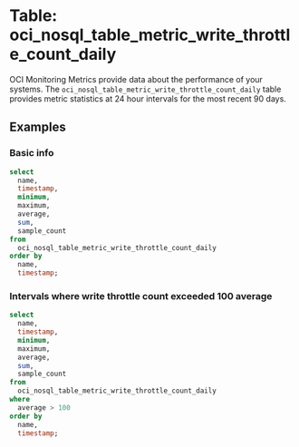 # Table: oci_nosql_table_metric_write_throttle_count_daily

OCI Monitoring Metrics provide data about the performance of your systems. The `oci_nosql_table_metric_write_throttle_count_daily` table provides metric statistics at 24 hour intervals for the most recent 90 days.

## Examples

### Basic info

```sql
select
  name,
  timestamp,
  minimum,
  maximum,
  average,
  sum,
  sample_count
from
  oci_nosql_table_metric_write_throttle_count_daily
order by
  name,
  timestamp;
```

### Intervals where write throttle count exceeded 100 average

```sql
select
  name,
  timestamp,
  minimum,
  maximum,
  average,
  sum,
  sample_count
from
  oci_nosql_table_metric_write_throttle_count_daily
where
  average > 100
order by
  name,
  timestamp;
```
